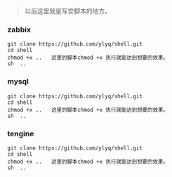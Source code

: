 > 以后这里就是写安脚本的地方。

### zabbix
```
git clone https://github.com/ylyq/shell.git
cd shell 
chmod +x ..   这里的脚本chmod +x 执行就能达到想要的效果。
sh  ..
```

### mysql
```
git clone https://github.com/ylyq/shell.git
cd shell 
chmod +x ..   这里的脚本chmod +x 执行就能达到想要的效果。
sh  ..
```

### tengine 
```
git clone https://github.com/ylyq/shell.git
cd shell 
chmod +x ..   这里的脚本chmod +x 执行就能达到想要的效果。
sh  ..
```

